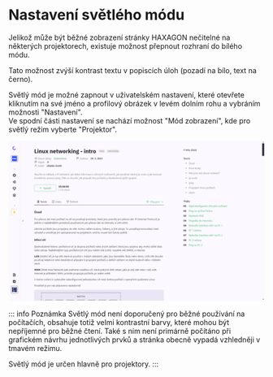 # Nastavení světlého módu

Jelikož může být běžné zobrazení stránky HAXAGON nečitelné na některých projektorech, existuje možnost přepnout rozhraní do bílého módu.

Tato možnost zvýší kontrast textu v popiscích úloh (pozadí na bílo, text na černo).

Světlý mód je možné zapnout v uživatelském nastavení, které otevřete kliknutím na své jméno a profilový obrázek v levém dolním rohu a vybráním možnosti "Nastavení".  
Ve spodní části nastavení se nachází možnost "Mód zobrazení", kde pro světlý režim vyberte "Projektor".

![](./white-mode.png)

::: info Poznámka
Světlý mód není doporučený pro běžné používání na počítačích, obsahuje totiž velmi kontrastní barvy, které mohou být nepříjemné pro běžné čtení. Také s ním není primárně počítáno při grafickém návrhu jednotlivých prvků a stránka obecně vypadá vzhledněji v tmavém režimu.

Světlý mód je určen hlavně pro projektory.
:::